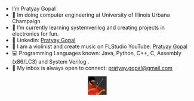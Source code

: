 
- I’m Pratyay Gopal 
- 🪫 Im doing computer engineering at University of Illinois Urbana Champaign
- 🌱 I’m currently learning systemverilog and creating projects in electronics for fun.
- 🔗 Linkedin: <a href="https://www.linkedin.com/in/pratyay-gopal">Pratyay Gopal</a> 
- 🎵 I am a violinist and create music on FLStudio YouTube: <a href="https://www.youtube.com/@pratyaygopal">Pratyay Gopal</a>
- 💻 Programming Languages known: Java, Python, C++, C, Assembly (x86/LC3) and System Verilog .
- 📧 My inbox is always open to connect: <a href="mailto:pratyay.gopal@gmail.com">pratyay.gopal@gmail.com</a>


<p align="center">
	<a href = "https://www.youtube.com/channel/UC_U1wTxiXRR5ZD2RZkmp6FA?sub_confirmation=1">
		<img height="50em" src="WhatsApp Image 2021-12-17 at 10.39.23 AM.jpeg" centre/>
	<a/>
</p>
